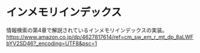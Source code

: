 # インメモリインデックス

情報検索の第4章で解説されているインメモリインデックスの実装。
https://www.amazon.co.jp/dp/4627817614/ref=cm_sw_em_r_mt_dp_8aLWFbYV2SD46?_encoding=UTF8&psc=1
